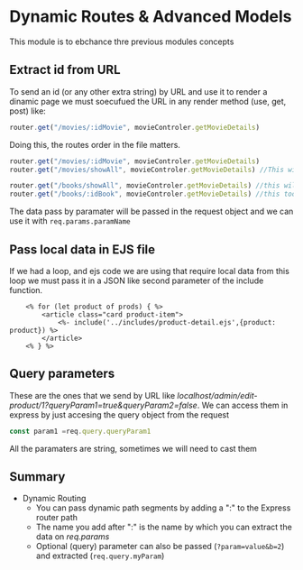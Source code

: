 # Dynamic Routes & Advanced Models
This module is to ebchance thre previous modules concepts

## Extract id from URL
To send an id (or any other extra string) by URL and use it to render a dinamic page we must soecufued the URL in any render method (use, get, post) like:
``` javascript
router.get("/movies/:idMovie", movieControler.getMovieDetails)
```
Doing this, the routes order in the file matters.

``` javascript
router.get("/movies/:idMovie", movieControler.getMovieDetails)
router.get("/movies/showAll", movieControler.getMovieDetails) //This will never be render

router.get("/books/showAll", movieControler.getMovieDetails) //this will be render
router.get("/books/:idBook", movieControler.getMovieDetails) //this too
```

The data pass by paramater will be passed in the request object and we can use it with ```req.params.paramName```

## Pass local data in EJS file
If we had a loop, and ejs code we are using that require local data from this loop we must pass it in a JSON like second parameter of the include function.
```ejs
    <% for (let product of prods) { %>
        <article class="card product-item">
            <%- include('../includes/product-detail.ejs',{product: product}) %>
        </article>
    <% } %>
```

## Query parameters
These are the ones that we send by URL like *localhost/admin/edit-product/1?queryParam1=true&queryParam2=false*. We can access them in express by just accesing the query object from the request
```javascript
const param1 =req.query.queryParam1
```
All the paramaters are string, sometimes we will need to cast them

## Summary
* Dynamic Routing
    * You can pass dynamic path segments by adding a ":" to the Express router path
    * The name you add after ":" is the name by which you can extract the data on *req.params*
    * Optional (query) parameter can also be passed (```?param=value&b=2```) and extracted (```req.query.myParam```) 